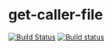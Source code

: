 <h1 id="get-caller-file">get-caller-file</h1>

<p><a href="https://travis-ci.org/stefanpenner/get-caller-file"><img src="https://travis-ci.org/stefanpenner/get-caller-file.svg?branch=master" alt="Build Status" /></a>
<a href="https://ci.appveyor.com/project/embercli/get-caller-file/branch/master"><img src="https://ci.appveyor.com/api/projects/status/ol2q94g1932cy14a/branch/master?svg=true" alt="Build status" /></a></p>
